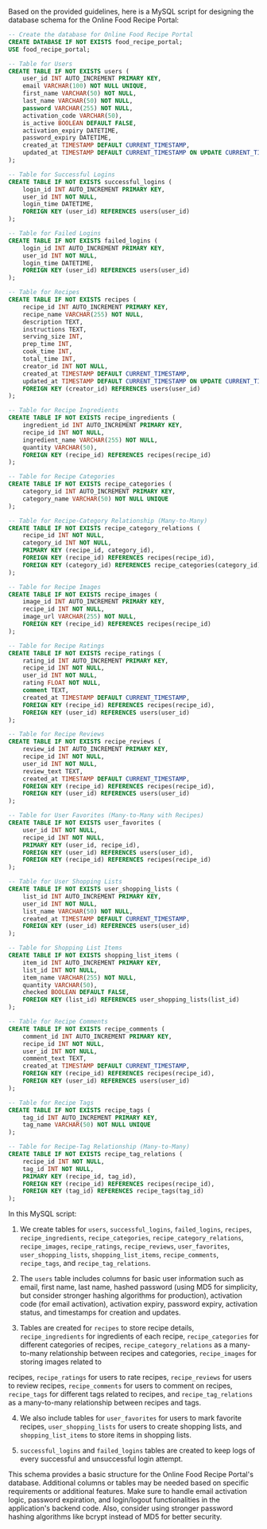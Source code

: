 Based on the provided guidelines, here is a MySQL script for designing the database schema for the Online Food Recipe Portal:

```sql
-- Create the database for Online Food Recipe Portal
CREATE DATABASE IF NOT EXISTS food_recipe_portal;
USE food_recipe_portal;

-- Table for Users
CREATE TABLE IF NOT EXISTS users (
    user_id INT AUTO_INCREMENT PRIMARY KEY,
    email VARCHAR(100) NOT NULL UNIQUE,
    first_name VARCHAR(50) NOT NULL,
    last_name VARCHAR(50) NOT NULL,
    password VARCHAR(255) NOT NULL,
    activation_code VARCHAR(50),
    is_active BOOLEAN DEFAULT FALSE,
    activation_expiry DATETIME,
    password_expiry DATETIME,
    created_at TIMESTAMP DEFAULT CURRENT_TIMESTAMP,
    updated_at TIMESTAMP DEFAULT CURRENT_TIMESTAMP ON UPDATE CURRENT_TIMESTAMP
);

-- Table for Successful Logins
CREATE TABLE IF NOT EXISTS successful_logins (
    login_id INT AUTO_INCREMENT PRIMARY KEY,
    user_id INT NOT NULL,
    login_time DATETIME,
    FOREIGN KEY (user_id) REFERENCES users(user_id)
);

-- Table for Failed Logins
CREATE TABLE IF NOT EXISTS failed_logins (
    login_id INT AUTO_INCREMENT PRIMARY KEY,
    user_id INT NOT NULL,
    login_time DATETIME,
    FOREIGN KEY (user_id) REFERENCES users(user_id)
);

-- Table for Recipes
CREATE TABLE IF NOT EXISTS recipes (
    recipe_id INT AUTO_INCREMENT PRIMARY KEY,
    recipe_name VARCHAR(255) NOT NULL,
    description TEXT,
    instructions TEXT,
    serving_size INT,
    prep_time INT,
    cook_time INT,
    total_time INT,
    creator_id INT NOT NULL,
    created_at TIMESTAMP DEFAULT CURRENT_TIMESTAMP,
    updated_at TIMESTAMP DEFAULT CURRENT_TIMESTAMP ON UPDATE CURRENT_TIMESTAMP,
    FOREIGN KEY (creator_id) REFERENCES users(user_id)
);

-- Table for Recipe Ingredients
CREATE TABLE IF NOT EXISTS recipe_ingredients (
    ingredient_id INT AUTO_INCREMENT PRIMARY KEY,
    recipe_id INT NOT NULL,
    ingredient_name VARCHAR(255) NOT NULL,
    quantity VARCHAR(50),
    FOREIGN KEY (recipe_id) REFERENCES recipes(recipe_id)
);

-- Table for Recipe Categories
CREATE TABLE IF NOT EXISTS recipe_categories (
    category_id INT AUTO_INCREMENT PRIMARY KEY,
    category_name VARCHAR(50) NOT NULL UNIQUE
);

-- Table for Recipe-Category Relationship (Many-to-Many)
CREATE TABLE IF NOT EXISTS recipe_category_relations (
    recipe_id INT NOT NULL,
    category_id INT NOT NULL,
    PRIMARY KEY (recipe_id, category_id),
    FOREIGN KEY (recipe_id) REFERENCES recipes(recipe_id),
    FOREIGN KEY (category_id) REFERENCES recipe_categories(category_id)
);

-- Table for Recipe Images
CREATE TABLE IF NOT EXISTS recipe_images (
    image_id INT AUTO_INCREMENT PRIMARY KEY,
    recipe_id INT NOT NULL,
    image_url VARCHAR(255) NOT NULL,
    FOREIGN KEY (recipe_id) REFERENCES recipes(recipe_id)
);

-- Table for Recipe Ratings
CREATE TABLE IF NOT EXISTS recipe_ratings (
    rating_id INT AUTO_INCREMENT PRIMARY KEY,
    recipe_id INT NOT NULL,
    user_id INT NOT NULL,
    rating FLOAT NOT NULL,
    comment TEXT,
    created_at TIMESTAMP DEFAULT CURRENT_TIMESTAMP,
    FOREIGN KEY (recipe_id) REFERENCES recipes(recipe_id),
    FOREIGN KEY (user_id) REFERENCES users(user_id)
);

-- Table for Recipe Reviews
CREATE TABLE IF NOT EXISTS recipe_reviews (
    review_id INT AUTO_INCREMENT PRIMARY KEY,
    recipe_id INT NOT NULL,
    user_id INT NOT NULL,
    review_text TEXT,
    created_at TIMESTAMP DEFAULT CURRENT_TIMESTAMP,
    FOREIGN KEY (recipe_id) REFERENCES recipes(recipe_id),
    FOREIGN KEY (user_id) REFERENCES users(user_id)
);

-- Table for User Favorites (Many-to-Many with Recipes)
CREATE TABLE IF NOT EXISTS user_favorites (
    user_id INT NOT NULL,
    recipe_id INT NOT NULL,
    PRIMARY KEY (user_id, recipe_id),
    FOREIGN KEY (user_id) REFERENCES users(user_id),
    FOREIGN KEY (recipe_id) REFERENCES recipes(recipe_id)
);

-- Table for User Shopping Lists
CREATE TABLE IF NOT EXISTS user_shopping_lists (
    list_id INT AUTO_INCREMENT PRIMARY KEY,
    user_id INT NOT NULL,
    list_name VARCHAR(50) NOT NULL,
    created_at TIMESTAMP DEFAULT CURRENT_TIMESTAMP,
    FOREIGN KEY (user_id) REFERENCES users(user_id)
);

-- Table for Shopping List Items
CREATE TABLE IF NOT EXISTS shopping_list_items (
    item_id INT AUTO_INCREMENT PRIMARY KEY,
    list_id INT NOT NULL,
    item_name VARCHAR(255) NOT NULL,
    quantity VARCHAR(50),
    checked BOOLEAN DEFAULT FALSE,
    FOREIGN KEY (list_id) REFERENCES user_shopping_lists(list_id)
);

-- Table for Recipe Comments
CREATE TABLE IF NOT EXISTS recipe_comments (
    comment_id INT AUTO_INCREMENT PRIMARY KEY,
    recipe_id INT NOT NULL,
    user_id INT NOT NULL,
    comment_text TEXT,
    created_at TIMESTAMP DEFAULT CURRENT_TIMESTAMP,
    FOREIGN KEY (recipe_id) REFERENCES recipes(recipe_id),
    FOREIGN KEY (user_id) REFERENCES users(user_id)
);

-- Table for Recipe Tags
CREATE TABLE IF NOT EXISTS recipe_tags (
    tag_id INT AUTO_INCREMENT PRIMARY KEY,
    tag_name VARCHAR(50) NOT NULL UNIQUE
);

-- Table for Recipe-Tag Relationship (Many-to-Many)
CREATE TABLE IF NOT EXISTS recipe_tag_relations (
    recipe_id INT NOT NULL,
    tag_id INT NOT NULL,
    PRIMARY KEY (recipe_id, tag_id),
    FOREIGN KEY (recipe_id) REFERENCES recipes(recipe_id),
    FOREIGN KEY (tag_id) REFERENCES recipe_tags(tag_id)
);

```

In this MySQL script:

1. We create tables for `users`, `successful_logins`, `failed_logins`, `recipes`, `recipe_ingredients`, `recipe_categories`, `recipe_category_relations`, `recipe_images`, `recipe_ratings`, `recipe_reviews`, `user_favorites`, `user_shopping_lists`, `shopping_list_items`, `recipe_comments`, `recipe_tags`, and `recipe_tag_relations`.

2. The `users` table includes columns for basic user information such as email, first name, last name, hashed password (using MD5 for simplicity, but consider stronger hashing algorithms for production), activation code (for email activation), activation expiry, password expiry, activation status, and timestamps for creation and updates.

3. Tables are created for `recipes` to store recipe details, `recipe_ingredients` for ingredients of each recipe, `recipe_categories` for different categories of recipes, `recipe_category_relations` as a many-to-many relationship between recipes and categories, `recipe_images` for storing images related to

 recipes, `recipe_ratings` for users to rate recipes, `recipe_reviews` for users to review recipes, `recipe_comments` for users to comment on recipes, `recipe_tags` for different tags related to recipes, and `recipe_tag_relations` as a many-to-many relationship between recipes and tags.

4. We also include tables for `user_favorites` for users to mark favorite recipes, `user_shopping_lists` for users to create shopping lists, and `shopping_list_items` to store items in shopping lists.

5. `successful_logins` and `failed_logins` tables are created to keep logs of every successful and unsuccessful login attempt.

This schema provides a basic structure for the Online Food Recipe Portal's database. Additional columns or tables may be needed based on specific requirements or additional features. Make sure to handle email activation logic, password expiration, and login/logout functionalities in the application's backend code. Also, consider using stronger password hashing algorithms like bcrypt instead of MD5 for better security.